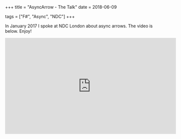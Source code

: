 +++
title = "AsyncArrow - The Talk"
date = 2018-06-09

tags = ["F#", "Async", "NDC"]
+++

In January 2017 I spoke at NDC London about async arrows. The video is below. Enjoy!

<iframe width="560" height="315" src="https://www.youtube.com/embed/GzKC4juJB48?rel=0" frameborder="0" allow="autoplay; encrypted-media" allowfullscreen></iframe>
